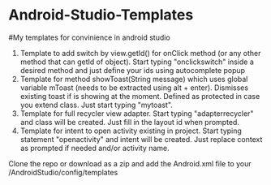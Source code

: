 # Android-Studio-Templates


#My templates for convinience in android studio
1. Template to add switch by view.getId() for onClick method (or any other method that can getId of object). Start typing "onclickswitch" inside a desired method and just define your ids using autocomplete popup
2. Template for method showToast(String message) which uses global variable mToast (needs to be extracted using alt + enter). Dismisses existing toast if is showing at the moment. Defined as protected in case you extend class. Just start typing "mytoast".
3. Template for full recycler view adapter. Start typing "adapterrecycler" and class will be created. Just fill in the layout id when prompted.
4. Template for intent to open activity existing in project. Start typing statement "openactivity" and intent will be created. Just replace context as prompted if needed and/or activity name.

Clone the repo or download as a zip and add the Android.xml file to your <username>/AndroidStudio<LatestVersion>/config/templates

